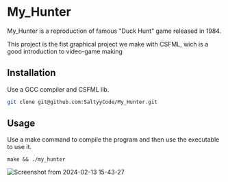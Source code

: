 # My_Hunter

My_Hunter is a reproduction of famous "Duck Hunt" game released in 1984.

This project is the fist graphical project we make with CSFML, wich is a good introduction to video-game making 

## Installation

Use a GCC compiler and CSFML lib.

```bash
git clone git@github.com:SaltyyCode/My_Hunter.git
```

## Usage
Use a make command to compile the program and then use the executable to use it.
```
make && ./my_hunter
```

![Screenshot from 2024-02-13 15-43-27](https://github.com/SaltyyCode/My_Hunter/assets/141867236/e474cf18-1af1-4c12-bb8e-cf562c934a7c)

